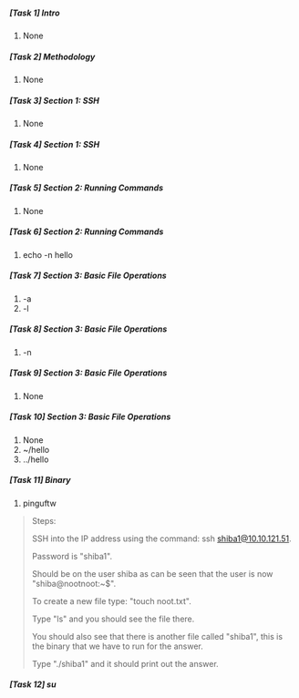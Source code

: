 ##### [Task 1] Intro
   1. None

##### [Task 2] Methodology
   1. None

##### [Task 3] Section 1: SSH
   1. None

##### [Task 4] Section 1: SSH
   1. None

##### [Task 5] Section 2: Running Commands
   1. None

##### [Task 6] Section 2: Running Commands
   1. echo -n hello

##### [Task 7] Section 3: Basic File Operations
   1. -a
   2. -l

##### [Task 8] Section 3: Basic File Operations
   1. -n

##### [Task 9] Section 3: Basic File Operations
   1. None

##### [Task 10] Section 3: Basic File Operations
   1. None
   2. ~/hello
   3. ../hello

##### [Task 11] Binary 
   1. pinguftw 

> Steps: 
>
> SSH into the IP address using the command: ssh shiba1@10.10.121.51. 
>
> Password is "shiba1". 
>
> Should be on the user shiba as can be seen that the user is now "shiba@nootnoot:~$". 
>
> To create a new file type: "touch noot.txt". 
>
> Type "ls" and you should see the file there. 
>
> You should also see that there is another file called "shiba1", this is the binary that we have to run for the answer. 
>
> Type "./shiba1" and it should print out the answer. 

##### [Task 12] su 



